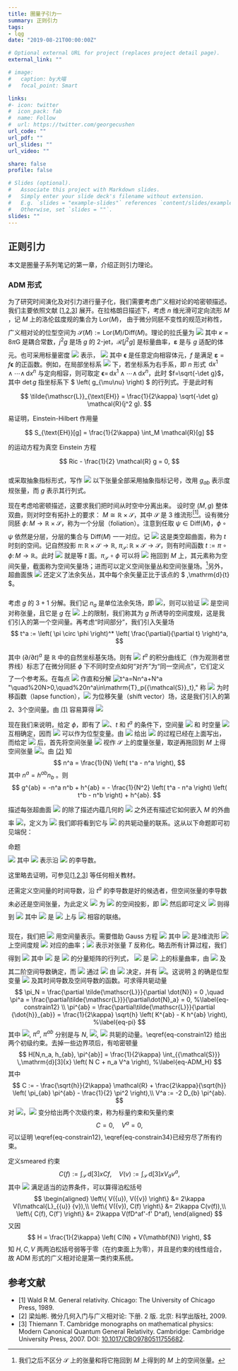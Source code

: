```yaml
---
title: 圈量子引力一
summary: 正则引力
tags:
- lqg
date: "2019-08-21T00:00:00Z"

# Optional external URL for project (replaces project detail page).
external_link: ""

# image:
#   caption: by大喵
#   focal_point: Smart

links:
#- icon: twitter
#  icon_pack: fab
#  name: Follow
#  url: https://twitter.com/georgecushen
url_code: ""
url_pdf: ""
url_slides: ""
url_video: ""

share: false
profile: false

# Slides (optional).
#   Associate this project with Markdown slides.
#   Simply enter your slide deck's filename without extension.
#   E.g. `slides = "example-slides"` references `content/slides/example-slides.md`.
#   Otherwise, set `slides = ""`.
slides: ""
---
```


## 正则引力

本文是圈量子系列笔记的第一章，介绍正则引力理论。

### ADM 形式

为了研究时间演化及对引力进行量子化，我们需要考虑广义相对论的哈密顿描述。我们主要依照文献 [[1](#ref-wald1989),[2](#ref-liang3),[3](#ref-Thiemann2007)] 展开。在拉格朗日描述下，考虑 $n$ 维光滑可定向流形 $M$ ，记 $M$ 上的洛伦兹度规的集合为 $\mathrm{Lor}(M)$， 由于微分同胚不变性的规范对称性，广义相对论的位型空间为 ${\mathcal{S}(M)} := {\mathrm{Lor}(M)}/{\mathrm{Diff}(M)}$。理论的拉氏量为
<img class=displaymath style="margin-top:0.7em;margin-bottom:0" src="https://www.zhihu.com/equation?tex=\mathbf{\mathscr{L}}_{\text{EH}}[j^2 g] := \frac{1}{2\kappa} \mathcal{R}(j^2 g) \mathbf{\varepsilon},\\\\">
其中 $\kappa = 8\pi \mathrm{G}$ 是耦合常数，$j^2 g$ 是场 $g$ 的 2-jet，$\mathcal{R}[j^2 g]$ 是标量曲率，$\mathbf{\varepsilon}$ 是与 $g$ 适配的体元。也可采用标量密度 <img class=inlinemath style="margin:0" src="https://www.zhihu.com/equation?tex=\tilde{\mathscr{L}}_{\text{EH}}"> 表示，
<img class=displaymath style="margin-top:0.7em;margin-bottom:0" src="https://www.zhihu.com/equation?tex=\mathbf{\mathscr{L}}_{\text{EH}}[j^2 g] = \tilde{\mathscr{L}}_{\text{EH}} \mathbf{\epsilon},\\ \tilde{\mathscr{L}}_{\text{EH}} = \frac{1}{2\kappa} f \mathcal{R}(j^2 g),\\\\">
其中 $\mathbf{\epsilon}$ 是任意定向相容体元，$f$ 是满足 $\mathbf{\varepsilon} = f \mathbf{\epsilon}$ 的正函数。例如，在局部坐标系 <img class=inlinemath style="margin:0" src="https://www.zhihu.com/equation?tex=\left\{ x^\mu \right\}"> 下，若坐标系为右手系，即 $n$ 形式 $\,\mathrm{d}{x^1} \wedge \cdots \wedge \,\mathrm{d}{x^n}$ 与定向相容，则可取定 $\mathbf{\epsilon} = \,\mathrm{d}{x^1} \wedge \cdots \wedge \,\mathrm{d}{x^n}$，此时 $f=\sqrt{-\det g}$，其中 $\det g$ 指坐标系下 $ \left( g_{\mu\nu} \right) $ 的行列式。于是此时有

$$
\tilde{\mathscr{L}}_{\text{EH}} = \frac{1}{2\kappa} \sqrt{-\det g} \mathcal{R}(j^2 g).
$$

易证明，Einstein-Hilbert 作用量

$$ S_{\text{EH}}[g] = \frac{1}{2\kappa} \int_M \mathcal{R}[g] $$

的运动方程为真空 Einstein 方程

$$
Ric - \frac{1}{2} \mathcal{R} g = 0,
$$

或采取抽象指标形式，写作
<img class=displaymath style="margin-top:0.7em;margin-bottom:0" src="https://www.zhihu.com/equation?tex=R_{ab} - \frac{1}{2} \mathcal{R} g_{ab} = 0.\\\\">
以下张量全部采用抽象指标记号，改用 $g_{ab}$ 表示度规张量，而 $g$ 表示其行列式。

现在考虑哈密顿描述，这要求我们把时间从时空中分离出来。
设时空 $\left( M, g \right)$ 整体双曲，则对时空有拓扑上的要求： $M \cong \mathbb{R} \times {\mathcal{S}}$，其中 ${\mathcal{S}}$ 是 $3$ 维流形[<sup>[1]</sup>](#ref-wald1989)。设有微分同胚 $\phi \colon M \rightarrow \mathbb{R} \times {\mathcal{S}}$，称为一个分层（foliation）。注意到任取 $\psi \in {\mathrm{Diff}(M)}$，$\phi \circ \psi$ 依然是分层，分层的集合与 ${\mathrm{Diff}(M)}$ 一一对应。记
<img class=displaymath style="margin-top:0.7em;margin-bottom:0" src="https://www.zhihu.com/equation?tex={\mathcal{S}}_t := \phi^{-1}(\left\{ t \right\} \times {\mathcal{S}}),\\\\">
这是类空超曲面，称为 $t$ 时刻的空间。记自然投影 $\pi \colon \mathbb{R} \times {\mathcal{S}} \rightarrow \mathbb{R}$, $\pi_{{\mathcal{S}}} \colon \mathbb{R} \times {\mathcal{S}} \rightarrow {\mathcal{S}}$，则有时间函数 $t := \pi \circ \phi \colon M \rightarrow \mathbb{R}$。此时 <img class=inlinemath style="margin:0" src="https://www.zhihu.com/equation?tex={\mathcal{S}}_t"> 就是等 $t$ 面。$\pi_{{\mathcal{S}}} \circ \phi$ 可以将 <img class=inlinemath style="margin:0" src="https://www.zhihu.com/equation?tex=\mathrm{T}\!{{\mathcal{S}}}"> 拖回到 $M$ 上，其元素称为空间矢量，截面称为空间矢量场；进而可以定义空间张量丛和空间张量场。[^1]另外，超曲面族 <img class=inlinemath style="margin:0" src="https://www.zhihu.com/equation?tex=\left\{ {\mathcal{S}}_t \right\}"> 还定义了法余矢丛，其中每个余矢量正比于该点的 $ \,\mathrm{d}{t} $。

[^1]: 我们之后不区分 ${\mathcal{S}}$ 上的张量和将它拖回到 $M$ 上得到的 $M$ 上的空间张量。

考虑 $g$ 的 $3+1$ 分解。我们记 $n_a$ 是单位法余矢场，即 <img class=inlinemath style="margin:0" src="https://www.zhihu.com/equation?tex=n^a n_a = -1">，则可以验证
<img class=displaymath style="margin-top:0.7em;margin-bottom:0" src="https://www.zhihu.com/equation?tex=h_{ab} := g_{ab} + n_a n_b\\\\">
是空间对称张量，且它是 $g$ 在 <img class=inlinemath style="margin:0" src="https://www.zhihu.com/equation?tex=\mathrm{T}\!{{\mathcal{S}}_t}"> 上的限制，我们称其为 $g$ 所诱导的空间度规，这是我们引入的第一个空间量。再考虑“时间部分”，我们引入矢量场
$$
t^a := \left( \pi \circ \phi \right)^* \left( \frac{\partial}{\partial t} \right)^a,
$$
其中 $\left( \partial/\partial t \right)^a$ 是 $\mathbb{R}$ 中的自然坐标基矢场。则有
<img class=displaymath id="eqt" style="margin-top:0.7em;margin-bottom:0" src="https://www.zhihu.com/equation?tex=t^a \nabla_{a} t = -1,\tag{1}">
$t^a$ 的积分曲线汇（作为观测者世界线）标志了在微分同胚 $\phi$ 下不同时空点如何“对齐”为“同一空间点”，它们定义了一个参考系。在每点 <img class=inlinemath style="margin:0" src="https://www.zhihu.com/equation?tex=p\in {\mathcal{S}}_t"> 作直和分解
<img class=displaymath id="eqtsplit" style="margin-top:0.7em;margin-bottom:0" src="https://www.zhihu.com/equation?tex=t^a=Nn^a%2BN^a,\\\\" alt="t^a=Nn^a+N^a"/>
"\quad%20N>0,\quad%20n^a\in\mathrm{T}_p{{\mathcal{S}}_t},"
称 <img class=inlinemath style="margin:0" src="https://www.zhihu.com/equation?tex=N"/> 为时移函数（lapse function），<img class=inlinemath style="margin:0" src="https://www.zhihu.com/equation?tex=N^a"> 为位移矢量（shift vector）场，这是我们引入的第2、3个空间量。由 [(1)](#eqt) 容易算得
<img class=displaymath id="eqn" style="margin-top:0.7em;margin-bottom:0" src="https://www.zhihu.com/equation?tex=n_a = - N \nabla_{a} t.\\\\">

现在我们来说明，给定 $\phi$，即有了 <img class=inlinemath style="margin:0" src="https://www.zhihu.com/equation?tex=\left\{ {\mathcal{S}}_t \right\}">、$t$ 和 $t^a$ 的条件下，空间量 <img class=inlinemath style="margin:0" src="https://www.zhihu.com/equation?tex=\left( h_{ab} , N, n_a \right)"> 和 时空量 <img class=inlinemath style="margin:0" src="https://www.zhihu.com/equation?tex=g_{ab}"> 互相确定，因而 <img class=inlinemath style="margin:0" src="https://www.zhihu.com/equation?tex=\left( h_{ab} , N, n_a \right)"> 可以作为位型变量。由 <img class=inlinemath style="margin:0" src="https://www.zhihu.com/equation?tex=g_{ab}"> 给出 <img class=inlinemath style="margin:0" src="https://www.zhihu.com/equation?tex=\left( h_{ab} , N, n_a \right)"> 的过程已经在上面写出，而给定 <img class=inlinemath style="margin:0" src="https://www.zhihu.com/equation?tex=\left( h_{ab} , N, n_a \right)"> 后，首先将空间张量 <img class=inlinemath style="margin:0" src="https://www.zhihu.com/equation?tex=h_{ab}"> 视作 ${\mathcal{S}}$ 上的度量张量，取逆再拖回到 $M$ 上得空间张量 <img class=inlinemath style="margin:0" src="https://www.zhihu.com/equation?tex=h_{ab}">。由 [(2)](#eqtsplit) 知
$$
n^a = \frac{1}{N} \left( t^a - n^a \right),
$$
其中 $n^a = h^{ab} n_b$ 。则
$$
g^{ab} = -n^a n^b + h^{ab} = - \frac{1}{N^2} \left( t^a - n^a \right) \left( t^b - n^b \right) + h^{ab}.
$$

描述每张超曲面 <img class=inlinemath style="margin:0" src="https://www.zhihu.com/equation?tex={\mathcal{S}}_t"> 的除了描述内蕴几何的 <img class=inlinemath style="margin:0" src="https://www.zhihu.com/equation?tex=h_{ab}"> 之外还有描述它如何嵌入 $M$ 的外曲率 <img class=inlinemath style="margin:0" src="https://www.zhihu.com/equation?tex=K_{ab}">，定义为
<img class=displaymath style="margin-top:0.7em;margin-bottom:0" src="https://www.zhihu.com/equation?tex=t^a = K_{ab} := h_{a}^{\phantom{a}c} \nabla_{c} n_b,\\\\">
我们即将看到它与 <img class=inlinemath style="margin:0" src="https://www.zhihu.com/equation?tex=h_{ab}"> 的共轭动量的联系。这从以下命题即可初见端倪：

<div class="property">
<div class="property-title">命题</div>
<img class=displaymath style="margin-top:0.7em;margin-bottom:0" src="https://www.zhihu.com/equation?tex=K_{ab} = \frac{1}{2} \mathcal{L}_{n} h_{ab},\\\\">
其中 <img class=inlinemath style="margin:0" src="https://www.zhihu.com/equation?tex=\mathcal{L}_{n}"> 表示沿 <img class=inlinemath style="margin:0" src="https://www.zhihu.com/equation?tex=n^a"> 的李导数。
</div>

这里略去证明，可参见[[1](#ref-wald1989),[2](#ref-liang3),[3](#ref-Thiemann2007)] 等任何相关教材。

还需定义空间量的时间导数，沿 $t^a$ 的李导数是好的候选者，但空间张量的李导数未必还是空间张量，为此定义 <img class=inlinemath style="margin:0" src="https://www.zhihu.com/equation?tex=\tilde{\mathcal{L}}_{v} T^{a\cdots}_{\phantom{a\cdots}b\cdots}"> 为 <img class=inlinemath style="margin:0" src="https://www.zhihu.com/equation?tex=\mathcal{L}_{v} T^{a\cdots}_{\phantom{a\cdots}b\cdots}"> 的空间投影，即
<img class=displaymath id="eq-spaceLd" style="margin-top:0.7em;margin-bottom:0" src="https://www.zhihu.com/equation?tex=\tilde{\mathcal{L}}_{v} T^{a_1\cdots a_k}_{\phantom{a_1 \cdots a_k}b_1 \cdots b_l} := {h}^{a_1}_{\phantom{a_1}c_1} \cdots {h}^{a_k}_{\phantom{a_1}c_k} {h}^{d_1}_{\phantom{d_1}b_1} \cdots {h}^{d_l}_{\phantom{d_l}b_l} \mathcal{L}_{v} {T}^{c_1 \cdots c_k}_{\phantom{c_1 \cdots c_k}d_1 \cdots d_l},\\\\">
然后即可定义
<img class=displaymath id="eq-timedot" style="margin-top:0.7em;margin-bottom:0" src="https://www.zhihu.com/equation?tex={\dot{T}}^{a_1 \cdots a_k}_{\phantom{a_1 \cdots a_k}b_1 \cdots b_l} := \tilde{\mathcal{L}}_{t} T^{a_1\cdots a_k}_{\phantom{a_1 \cdots a_k}b_1 \cdots b_l} = N \tilde{\mathcal{L}}_{n} T^{a_1\cdots a_k}_{\phantom{a_1 \cdots a_k}b_1 \cdots b_l} + \tilde{\mathcal{L}}_{N} T^{a_1\cdots a_k}_{\phantom{a_1 \cdots a_k}b_1 \cdots b_l},\\\\">
则得到
<img class=displaymath style="margin-top:0.7em;margin-bottom:0" src="https://www.zhihu.com/equation?tex=\dot{h}_{ab} = 2N K_{ab} + 2 D_{{(a}} {N}_{b)},\\\\">
其中 <img class=inlinemath style="margin:0" src="https://www.zhihu.com/equation?tex=D_{a}"> 是 <img class=inlinemath style="margin:0" src="https://www.zhihu.com/equation?tex={\mathcal{S}}_t"> 上与 <img class=inlinemath style="margin:0" src="https://www.zhihu.com/equation?tex=h_{ab}"> 相容的联络。

现在，我们把 <img class=inlinemath style="margin:0" src="https://www.zhihu.com/equation?tex=\tilde{\mathscr{L}}_{\text{EH}} = \frac{1}{2\kappa} \sqrt{- \det g} \mathcal{R}"> 用空间量表示。需要借助 Gauss 方程
<img class=displaymath id="eq-gauss" style="margin-top:0.7em;margin-bottom:0" src="https://www.zhihu.com/equation?tex=\mathcal{R}_{abc}^{\phantom{abc}d} = {h}_a^{\phantom{a}k} {h}_b^{\phantom{b}l} {h}_c^{\phantom{c}m} {h}_n^{\phantom{n}d} \mathcal{R}_{klm}^{\phantom{klm}n} - 2 {K}{_{c[a}} {K}_{b]}^{\phantom{b]}d},\\\\">
其中 <img class=inlinemath style="margin:0" src="https://www.zhihu.com/equation?tex=\mathcal{R}_{abc}^{\phantom{abc}d}"> 是3维流形 <img class=inlinemath style="margin:0" src="https://www.zhihu.com/equation?tex={\mathcal{S}}_t"> 上空间度规 <img class=inlinemath style="margin:0" src="https://www.zhihu.com/equation?tex=h_{ab}"> 对应的曲率；<img class=inlinemath style="margin:0" src="https://www.zhihu.com/equation?tex={T}_{[\cdots]}"> 表示对张量 $T$ 反称化。略去所有计算过程，我们得到
<img class=displaymath id="eq-L_split" style="margin-top:0.7em;margin-bottom:0" src="https://www.zhihu.com/equation?tex=\tilde{\mathscr{L}} = \frac{1}{2\kappa} \sqrt{h} N \left( \mathcal{R} - K^2 + K_{ab} {K}^{ab} \right),\tag{3}">
其中 <img class=inlinemath style="margin:0" src="https://www.zhihu.com/equation?tex=h"> 是 <img class=inlinemath style="margin:0" src="https://www.zhihu.com/equation?tex=h_{ab}"> 的分量矩阵的行列式， <img class=inlinemath style="margin:0" src="https://www.zhihu.com/equation?tex=\mathcal{R}"> 是 <img class=inlinemath style="margin:0" src="https://www.zhihu.com/equation?tex=\mathcal{S}_t"> 上的标量曲率，由 <img class=inlinemath style="margin:0" src="https://www.zhihu.com/equation?tex=h_{ab}"> 及其二阶空间导数确定，而 <img class=inlinemath style="margin:0" src="https://www.zhihu.com/equation?tex=K_{ab}"> 通过
<img class=displaymath style="margin-top:0.7em;margin-bottom:0" src="https://www.zhihu.com/equation?tex=K_{ab} = \frac{1}{2N} \left( {\dot{h}}_{ab} - 2 {D}_{(a} {N}_{b)} \right)\\\\">
由 <img class=inlinemath style="margin:0" src="https://www.zhihu.com/equation?tex={\dot{h}}_{ab}, N, n_a, D_{a}"> 决定，并有 <img class=inlinemath style="margin:0" src="https://www.zhihu.com/equation?tex=K = h^{ab} K_{ab}">。这说明 [3](#eq-L_split) 的确是位型变量 <img class=inlinemath style="margin:0" src="https://www.zhihu.com/equation?tex=\left( h_{ab} , N, n_a \right)"> 及其时间导数及空间导数的函数。可求得共轭动量
$$
\pi_N = \frac{\partial \tilde{\mathscr{L}}}{\partial \dot{N}} = 0 ,\quad \pi^a = \frac{\partial\tilde{\mathscr{L}}}{\partial\dot{N}_a} = 0, %\label{eq-constrain12}
\\
\pi^{ab} = \frac{\partial\tilde{\mathscr{L}}}{\partial {\dot{h}}_{ab}} = \frac{1}{2\kappa} \sqrt{h} \left( K^{ab} - K h^{ab} \right), %\label{eq-pi}
$$
其中 <img class=inlinemath style="margin:0" src="https://www.zhihu.com/equation?tex=\pi_{N}">, $\pi^a$, $\pi^{ab}$ 分别是与 $N$, <img class=inlinemath style="margin:0" src="https://www.zhihu.com/equation?tex=n_a">, <img class=inlinemath style="margin:0" src="https://www.zhihu.com/equation?tex=h_{ab}"> 共轭的动量。\eqref{eq-constrain12} 给出两个初级约束。去掉一些边界项后，有哈密顿量
$$
H[N,n_a, h_{ab}, \pi^{ab}] = \frac{1}{2\kappa} \int_{{\mathcal{S}}} \,\mathrm{d}[3]{x} \left( N C + n_a V^a \right), %\label{eq-ADM_H}
$$
其中
$$
C := - \frac{\sqrt{h}}{2\kappa} \mathcal{R} + \frac{2\kappa}{\sqrt{h}} \left( \pi_{ab} \pi^{ab} - \frac{1}{2} \pi^2 \right),\\
V^a := -2 D_{b} \pi^{ab}.
$$
对 <img class=inlinemath style="margin:0" src="https://www.zhihu.com/equation?tex=N">，<img class=inlinemath style="margin:0" src="https://www.zhihu.com/equation?tex=n_a"> 变分给出两个次级约束，称为标量约束和矢量约束
$$
C = 0 ,\quad V^a = 0, %\label{eq-constrain34}
$$
可以证明 \eqref{eq-constrain12}, \eqref{eq-constrain34}已经穷尽了所有约束。

定义smeared 约束
$$
C(f) := \int_{{\mathcal{S}}} \,\mathrm{d}[3]{x} C f  ,\quad V ({v}) := \int_{{\mathcal{S}}} \,\mathrm{d}[3]{x} V_a v^a,
$$
其中 <img class=inlinemath style="margin:0" src="https://www.zhihu.com/equation?tex=f\in C^\infty({\mathcal{S}}), v\in \Gamma(\mathrm{T}\!{{\mathcal{S}}})"> 满足适当的边界条件，可以算得泊松括号
$$
\begin{aligned}
\left\{ V({u}), V({v}) \right\} &= 2\kappa V(\mathcal{L}_{{u}} {v}),\\
\left\{ V({v}), C(f) \right\} &= 2\kappa C(v(f)),\\
\left\{ C(f), C(f') \right\} &= 2\kappa V(fD^af'-f' D^af),
\end{aligned}
$$
又因
$$
H = \frac{1}{2\kappa} \left( C(N) + V(\mathbf{N}) \right),
$$
知 $H,C,V$ 两两泊松括号弱等于零（在约束面上为零），并且是约束的线性组合，故 ADM 形式的广义相对论是第一类约束系统。

## 参考文献

- <div id="ref-wald1989">[1] Wald R M. General relativity. Chicago: The University of Chicago Press, 1989.</div>
- <div id="ref-liang3">[2] 梁灿彬. 微分几何入门与广义相对论: 下册. 2 版. 北京: 科学出版社, 2009.</div>
- <div id="ref-Thiemann2007">[3] Thiemann T. Cambridge monographs on mathematical physics: Modern Canoni­cal Quantum General Relativity. Cambridge: Cambridge University Press, 2007. DOI: <a href="http://doi.org/10.1017/CBO9780511755682">10.1017/CBO9780511755682</a>.</div>

